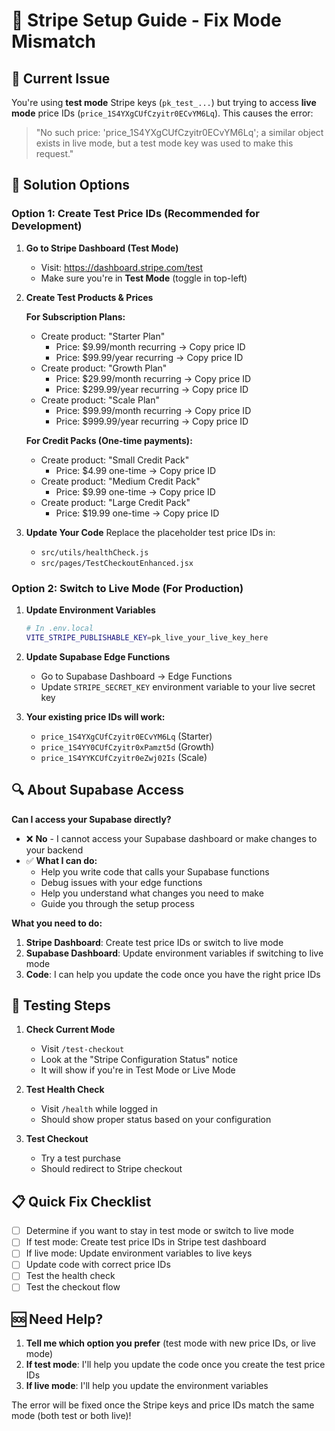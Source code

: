 # 🔧 Stripe Setup Guide - Fix Mode Mismatch

## 🚨 **Current Issue**
You're using **test mode** Stripe keys (`pk_test_...`) but trying to access **live mode** price IDs (`price_1S4YXgCUfCzyitr0ECvYM6Lq`). This causes the error:

> "No such price: 'price_1S4YXgCUfCzyitr0ECvYM6Lq'; a similar object exists in live mode, but a test mode key was used to make this request."

## 🎯 **Solution Options**

### **Option 1: Create Test Price IDs (Recommended for Development)**

1. **Go to Stripe Dashboard (Test Mode)**
   - Visit: https://dashboard.stripe.com/test
   - Make sure you're in **Test Mode** (toggle in top-left)

2. **Create Test Products & Prices**
   
   **For Subscription Plans:**
   - Create product: "Starter Plan"
     - Price: $9.99/month recurring → Copy price ID
     - Price: $99.99/year recurring → Copy price ID
   - Create product: "Growth Plan" 
     - Price: $29.99/month recurring → Copy price ID
     - Price: $299.99/year recurring → Copy price ID
   - Create product: "Scale Plan"
     - Price: $99.99/month recurring → Copy price ID
     - Price: $999.99/year recurring → Copy price ID

   **For Credit Packs (One-time payments):**
   - Create product: "Small Credit Pack"
     - Price: $4.99 one-time → Copy price ID
   - Create product: "Medium Credit Pack"
     - Price: $9.99 one-time → Copy price ID
   - Create product: "Large Credit Pack"
     - Price: $19.99 one-time → Copy price ID

3. **Update Your Code**
   Replace the placeholder test price IDs in:
   - `src/utils/healthCheck.js`
   - `src/pages/TestCheckoutEnhanced.jsx`

### **Option 2: Switch to Live Mode (For Production)**

1. **Update Environment Variables**
   ```bash
   # In .env.local
   VITE_STRIPE_PUBLISHABLE_KEY=pk_live_your_live_key_here
   ```

2. **Update Supabase Edge Functions**
   - Go to Supabase Dashboard → Edge Functions
   - Update `STRIPE_SECRET_KEY` environment variable to your live secret key

3. **Your existing price IDs will work:**
   - `price_1S4YXgCUfCzyitr0ECvYM6Lq` (Starter)
   - `price_1S4YY0CUfCzyitr0xPamzt5d` (Growth)
   - `price_1S4YYKCUfCzyitr0eZwj02Is` (Scale)

## 🔍 **About Supabase Access**

**Can I access your Supabase directly?** 
- ❌ **No** - I cannot access your Supabase dashboard or make changes to your backend
- ✅ **What I can do:**
  - Help you write code that calls your Supabase functions
  - Debug issues with your edge functions
  - Help you understand what changes you need to make
  - Guide you through the setup process

**What you need to do:**
1. **Stripe Dashboard**: Create test price IDs or switch to live mode
2. **Supabase Dashboard**: Update environment variables if switching to live mode
3. **Code**: I can help you update the code once you have the right price IDs

## 🧪 **Testing Steps**

1. **Check Current Mode**
   - Visit `/test-checkout` 
   - Look at the "Stripe Configuration Status" notice
   - It will show if you're in Test Mode or Live Mode

2. **Test Health Check**
   - Visit `/health` while logged in
   - Should show proper status based on your configuration

3. **Test Checkout**
   - Try a test purchase
   - Should redirect to Stripe checkout

## 📋 **Quick Fix Checklist**

- [ ] Determine if you want to stay in test mode or switch to live mode
- [ ] If test mode: Create test price IDs in Stripe test dashboard
- [ ] If live mode: Update environment variables to live keys
- [ ] Update code with correct price IDs
- [ ] Test the health check
- [ ] Test the checkout flow

## 🆘 **Need Help?**

1. **Tell me which option you prefer** (test mode with new price IDs, or live mode)
2. **If test mode**: I'll help you update the code once you create the test price IDs
3. **If live mode**: I'll help you update the environment variables

The error will be fixed once the Stripe keys and price IDs match the same mode (both test or both live)!
